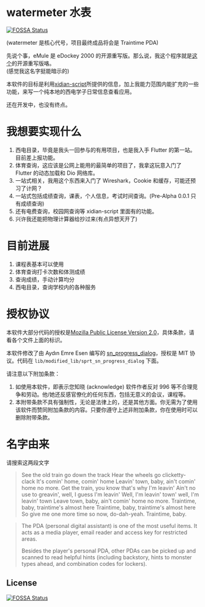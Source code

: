 # watermeter 水表
[![FOSSA Status](https://app.fossa.com/api/projects/git%2Bgithub.com%2FBenderBlog%2Fwatermeter.svg?type=shield)](https://app.fossa.com/projects/git%2Bgithub.com%2FBenderBlog%2Fwatermeter?ref=badge_shield)


(watermeter 是核心代号，项目最终成品将会是 Traintime PDA)

先说个事，eMule 是 eDockey 2000 的开源重写版。那么说，我这个程序就是[这个](https://myxdu.moefactory.com/)的开源重写版咯。  
(感觉我这名字挺能暗示的)

本软件的目标是利用[xidian-script](https://github.com/xdlinux/xidian-scripts)所提供的信息，加上我能力范围内能扩充的一些功能，来写一个纯本地的西电学子日常信息查看应用。

还在开发中，也没有终点。

# 我想要实现什么

1. 西电目录，毕竟是我头一回参与的有用项目，也是我入手 Flutter 的第一站。目前差上报功能。
2. 体育查询，这应该是公网上能用的最简单的项目了，我拿这玩意入门了 Flutter 的动态加载和 Dio 网络库。
3. 一站式相关，我用这个东西来入门了 Wireshark，Cookie 和缓存，可能还预习了计网？
4. 一站式包括成绩查询，课表，个人信息，考试时间查询。(Pre-Alpha 0.0.1 只有成绩查询)
5. 还有电费查询，校园网查询等 xidian-script 里面有的功能。
6. 兴许我还能把物理计算器给抄过来(有点异想天开了)

# 目前进展

1. 课程表基本可以使用
2. 体育查询打卡次数和体测成绩
3. 查询成绩，手动计算均分
4. 西电目录，查询学校内的各种服务

# 授权协议

本软件大部分代码的授权是[Mozilla Public License Version 2.0](http://mozilla.org/MPL/2.0/)，具体条款，请看各个文件上面的标识。

本软件修改了由 Aydın Emre Esen 编写的 [sn_progress_dialog](https://github.com/emreesen27/Flutter-Progress-Dialog)，授权是 MIT 协议。代码在 `lib/modified_lib/sprt_sn_progress_dialog` 下面。

请注意以下附加条款：

1. 如使用本软件，即表示您知晓 (acknowledge) 软件作者反对 996 等不合理竞争和劳动。他/她还反感官僚化的任何东西，包括无意义的会议，课程等。
2. 本附带条款不具有强制性，无论是法律上的，还是其他方面。你无需为了使用该软件而赞同附加条款的内容。只要你遵守上述非附加条款，你在使用时可以删除附带条款。

# 名字由来

请搜索这两段文字

> See the old train go down the track
> Hear the wheels go clicketty-clack
> It's comin' home, comin' home
> Leavin' town, baby, ain't comin' home no more.
> Get the train, you know that's why I'm leavin'
> Ain't no use to greavin', well, I guess I'm leavin'
> Well, I'm leavin' town' well, I'm leavin' town
> Leave town, baby, ain't comin' home no more.
> Traintime, baby, traintime's almost here
> Traintime, baby, traintime's almost here
> So give me one more time so now, do-dah-yeah.
> Traintime, baby.

> The PDA (personal digital assistant) is one of the most useful items. It acts as a media player, email reader and access key for restricted areas.
>
> Besides the player's personal PDA, other PDAs can be picked up and scanned to read helpful hints (including backstory, hints to monster types ahead, and combination codes for lockers).


## License
[![FOSSA Status](https://app.fossa.com/api/projects/git%2Bgithub.com%2FBenderBlog%2Fwatermeter.svg?type=large)](https://app.fossa.com/projects/git%2Bgithub.com%2FBenderBlog%2Fwatermeter?ref=badge_large)